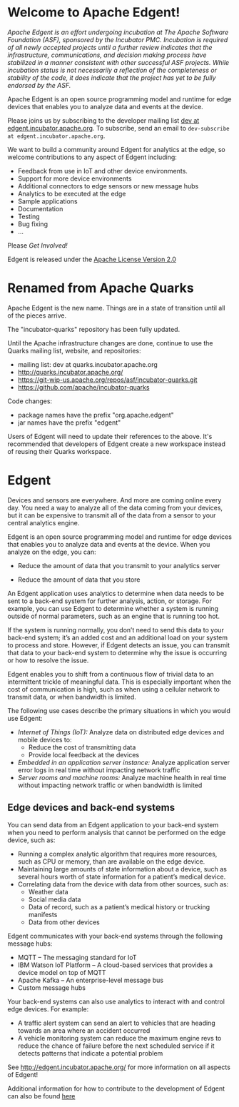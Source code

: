 # Welcome to Apache Edgent!

*Apache Edgent is an effort undergoing incubation at The Apache Software Foundation (ASF), sponsored by the Incubator PMC. Incubation is required of all newly accepted projects until a further review indicates that the infrastructure, communications, and decision making process have stabilized in a manner consistent with other successful ASF projects. While incubation status is not necessarily a reflection of the completeness or stability of the code, it does indicate that the project has yet to be fully endorsed by the ASF.*

Apache Edgent is an open source programming model and runtime for edge devices that enables you to analyze data and events at the device.

Please joins us by subscribing to the developer mailing list
[dev at edgent.incubator.apache.org](http://mail-archives.apache.org/mod_mbox/incubator-edgent-dev/).
To subscribe, send an email to `dev-subscribe at edgent.incubator.apache.org`.

We want to build a community around Edgent for analytics at the edge, so welcome contributions to any aspect of Edgent including:

 * Feedback from use in IoT and other device environments.
 * Support for more device environments
 * Additional connectors to edge sensors or new message hubs
 * Analytics to be executed at the edge
 * Sample applications
 * Documentation
 * Testing
 * Bug fixing
 * ...

Please *Get Involved!*

Edgent is released under the [Apache License Version 2.0](LICENSE)

# Renamed from Apache Quarks
Apache Edgent is the new name. Things are in a state of transition until all
of the pieces arrive.

The "incubator-quarks" repository has been fully updated.

Until the Apache infrastructure changes are done, continue to use
the Quarks mailing list, website, and repositories:
  * mailing list: dev at quarks.incubator.apache.org
  * http://quarks.incubator.apache.org/
  * https://git-wip-us.apache.org/repos/asf/incubator-quarks.git
  * https://github.com/apache/incubator-quarks

Code changes:
  * package names have the prefix "org.apache.edgent"
  * jar names have the prefix "edgent"
  
Users of Edgent will need to update their references to the above.
It's recommended that developers of Edgent create a new workspace instead of
reusing their Quarks workspace.

# Edgent
Devices and sensors are everywhere. And more are coming online every day. You need a way to analyze all of the data coming from your devices, but it can be expensive to transmit all of the data from a sensor to your central analytics engine.

Edgent is an open source programming model and runtime for edge devices that enables you to analyze data and events at the device. When you analyze on the edge, you can:

* Reduce the amount of data that you transmit to your analytics server

* Reduce the amount of data that you store

An Edgent application uses analytics to determine when data needs to be sent to a back-end system for further analysis, action, or storage. For example, you can use Edgent to determine whether a system is running outside of normal parameters, such as an engine that is running too hot.

If the system is running normally, you don’t need to send this data to your back-end system; it’s an added cost and an additional load on your system to process and store. However, if Edgent detects an issue, you can transmit that data to your back-end system to determine why the issue is occurring or how to resolve the issue.   

Edgent enables you to shift from a continuous flow of trivial data to an intermittent trickle of meaningful data. This is especially important when the cost of communication is high, such as when using a cellular network to transmit data, or when bandwidth is limited.

The following use cases describe the primary situations in which you would use Edgent:

* *Internet of Things (IoT):* Analyze data on distributed edge devices and mobile devices to:
  * Reduce the cost of transmitting data
  * Provide local feedback at the devices
* *Embedded in an application server instance:* Analyze application server error logs in real time without impacting network traffic
* *Server rooms and machine rooms:* Analyze machine health in real time without impacting network traffic or when bandwidth is limited

## Edge devices and back-end systems
You can send data from an Edgent application to your back-end system when you need to perform analysis that cannot be performed on the edge device, such as:

* Running a complex analytic algorithm that requires more resources, such as CPU or memory, than are available on the edge device.
* Maintaining large amounts of state information about a device, such as several hours worth of state information for a patient’s
medical device.
* Correlating data from the device with data from other sources, such as:
  * Weather data
  * Social media data
  * Data of record, such as a patient’s medical history or trucking manifests
  * Data from other devices

Edgent communicates with your back-end systems through the following message hubs:
* MQTT – The messaging standard for IoT
* IBM Watson IoT Platform – A cloud-based services that provides a device model on top of MQTT
* Apache Kafka – An enterprise-level message bus
* Custom message hubs

Your back-end systems can also use analytics to interact with and control edge devices. For example:
* A traffic alert system can send an alert to vehicles that are heading towards an area where an accident occurred
* A vehicle monitoring system can reduce the maximum engine revs to reduce the chance of failure before the next scheduled service if it detects patterns that indicate a potential problem

See http://edgent.incubator.apache.org/ for more information on all aspects of Edgent!

Additional information for how to contribute to the development of Edgent can also be found [here](DEVELOPMENT.md)

